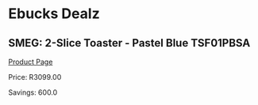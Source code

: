 
# Ebucks Dealz
## SMEG: 2-Slice Toaster - Pastel Blue TSF01PBSA
[Product Page](https://www.ebucks.com/web/shop/productSelected.do?prodId=286406038&catId=704985963)

Price: R3099.00

Savings: 600.0


	